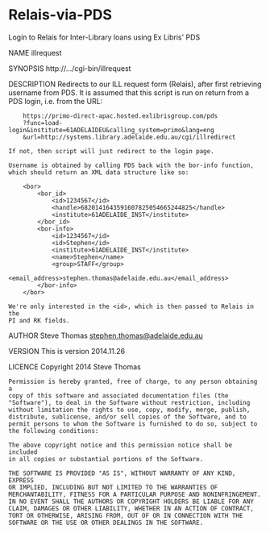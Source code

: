 Relais-via-PDS
==============

Login to Relais for Inter-Library loans using Ex Libris' PDS

NAME
    illrequest

SYNOPSIS
        http://.../cgi-bin/illrequest

DESCRIPTION
    Redirects to our ILL request form (Relais), after first retrieving
    username from PDS. It is assumed that this script is run on return from
    a PDS login, i.e. from the URL:

        https://primo-direct-apac.hosted.exlibrisgroup.com/pds
        ?func=load-login&institute=61ADELAIDEU&calling_system=primo&lang=eng
        &url=http://systems.library.adelaide.edu.au/cgi/illredirect

    If not, then script will just redirect to the login page.

    Username is obtained by calling PDS back with the bor-info function,
    which should return an XML data structure like so:

        <bor>
            <bor_id>
                <id>1234567</id>
                <handle>6820141643591607825054665244825</handle>
                <institute>61ADELAIDE_INST</institute>
            </bor_id>
            <bor-info>
                <id>1234567</id>
                <id>Stephen</id>
                <institute>61ADELAIDE_INST</institute>
                <name>Stephen</name>
                <group>STAFF</group>
                <email_address>stephen.thomas@adelaide.edu.au</email_address>
            </bor-info>
        </bor>

    We're only interested in the <id>, which is then passed to Relais in the
    PI and RK fields.

AUTHOR
    Steve Thomas <stephen.thomas@adelaide.edu.au>

VERSION
    This is version 2014.11.26

LICENCE
    Copyright 2014 Steve Thomas

    Permission is hereby granted, free of charge, to any person obtaining a
    copy of this software and associated documentation files (the
    "Software"), to deal in the Software without restriction, including
    without limitation the rights to use, copy, modify, merge, publish,
    distribute, sublicense, and/or sell copies of the Software, and to
    permit persons to whom the Software is furnished to do so, subject to
    the following conditions:

    The above copyright notice and this permission notice shall be included
    in all copies or substantial portions of the Software.

    THE SOFTWARE IS PROVIDED "AS IS", WITHOUT WARRANTY OF ANY KIND, EXPRESS
    OR IMPLIED, INCLUDING BUT NOT LIMITED TO THE WARRANTIES OF
    MERCHANTABILITY, FITNESS FOR A PARTICULAR PURPOSE AND NONINFRINGEMENT.
    IN NO EVENT SHALL THE AUTHORS OR COPYRIGHT HOLDERS BE LIABLE FOR ANY
    CLAIM, DAMAGES OR OTHER LIABILITY, WHETHER IN AN ACTION OF CONTRACT,
    TORT OR OTHERWISE, ARISING FROM, OUT OF OR IN CONNECTION WITH THE
    SOFTWARE OR THE USE OR OTHER DEALINGS IN THE SOFTWARE.

